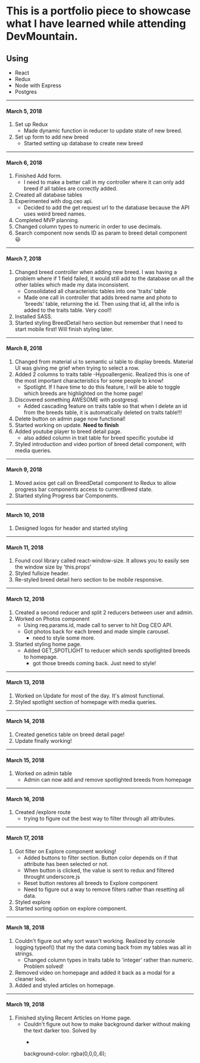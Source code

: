 # This is a portfolio piece to showcase what I have learned while attending DevMountain.

## Using

* React
* Redux
* Node with Express
* Postgres


---

#### March 5, 2018
1. Set up Redux
    - Made dynamic function in reducer to update state of new breed.
2. Set up form to add new breed
    - Started setting up database to create new breed

----

#### March 6, 2018
1. Finished Add form.
    - I need to make a better call in my controller where it can only add breed if all tables are correctly added.
2. Created all database tables
3. Experimented with dog.ceo api.
    - Decided to add the get request url to the database because the API uses weird breed names.
4. Completed MVP planning.
5. Changed column types to numeric in order to use decimals.
6. Search component now sends ID as param to breed detail component :smiley:
----

#### March 7, 2018
1. Changed breed controller when adding new breed. I was having a problem where if 1 field failed, it would still add to the database on all the other tables which made my data inconsistent. 
    - Consolidated all characteristic tables into one 'traits' table
    - Made one call in controller that adds breed name and photo to 'breeds' table, returning the id. Then using that id, all the info is added to the traits table. Very cool!!
2. Installed SASS.
3. Started styling BreedDetail hero section but remember that I need to start mobile first! Will finish styling later.
----

#### March 8, 2018
1. Changed from material ui to semantic ui table to display breeds. Material UI was giving me grief when trying to select a row.
2. Added 2 columns to traits table
    -Hypoallergenic. Realized this is one of the most important characteristics for some people to know!
    - Spotlight. If I have time to do this feature, I will be able to toggle which breeds are highlighted on the home page!
3. Discovered something AWESOME with postgresql.
    - Added cascading feature on traits table so that when I delete an id from the breeds table, it is automatically deleted on traits table!!!
4. Delete button on admin page now functional!
5. Started working on update. **Need to finish** 
6. Added youtube player to breed detail page.
    - also added column in trait table for breed specific youtube id
7. Styled introduction and video portion of breed detail component, with media queries.
---

#### March 9, 2018
1. Moved axios get call on BreedDetail component to Redux to allow progress bar components access to currentBreed state.
2. Started styling Progress bar Components.
---

#### March 10, 2018
1. Designed logos for header and started styling
---

#### March 11, 2018
1. Found cool library called react-window-size. It allows you to easily see the window size by 'this.props'
2. Styled fullsize header.
3. Re-styled breed detail hero section to be mobile responsive.
---

#### March 12, 2018
1. Created a second reducer and split 2 reducers between user and admin.
2. Worked on Photos component
    - Using req.params.id, made call to server to hit Dog CEO API.
    - Got photos back for each breed and made simple carousel.
        - need to style some more.
3. Started styling home page.
    - Added GET_SPOTLIGHT to reducer which sends spotlighted breeds to homepage.
        - got those breeds coming back. Just need to style!
---

#### March 13, 2018
1. Worked on Update for most of the day. It's almost functional.
2. Styled spotlight section of homepage with media queries.
---

#### March 14, 2018
1. Created genetics table on breed detail page!
2. Update finally working!
---

#### March 15, 2018
1. Worked on admin table
    - Admin can now add and remove spotlighted breeds from homepage
---

#### March 16, 2018
1. Created /explore route 
    - trying to figure out the best way to filter through all attributes. 
---

#### March 17, 2018
1. Got filter on Explore component working!
    - Added buttons to filter section. Button color depends on if that attribute has been selected or not. 
    - When button is clicked, the value is sent to redux and filtered throught underscore.js
    - Reset button restores all breeds to Explore component
    - Need to figure out a way to remove filters rather than resetting all data.
2. Styled explore 
3. Started sorting option on explore component.
---
#### March 18, 2018
1. Couldn't figure out why sort wasn't working. Realized by console logging typeof() that my the data coming back from my tables was all in strings.
    - Changed column types in traits table to 'integer' rather than numeric. Problem solved!
2. Removed video on homepage and added it back as a modal for a cleaner look.
3. Added and styled articles on homepage.
---

#### March 19, 2018
1. Finished styling Recent Articles on Home page.
    - Couldn't figure out how to make background darker without making the text darker too. Solved by
        - ```
        background-color: rgba(0,0,0,.6);
        ```
